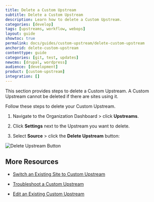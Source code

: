 ```yaml
---
title: Delete a Custom Upstream
subtitle: Delete a Custom Upstream
description: Learn how to delete a Custom Upstream.
categories: [develop]
tags: [upstreams, workflow, webops]
layout: guide
showtoc: true
permalink: docs/guides/custom-upstream/delete-custom-upstream
anchorid: delete-custom-upstream
contenttype: guide
categories: [git, test, updates]
newcms: [drupal, wordpress]
audience: [development]
product: [custom-upstream]
integration: []
---
```


This section provides steps to delete a Custom Upstream. A Custom Upstream cannot be deleted if there are sites using it.

Follow these steps to delete your Custom Upstream.

1. Navigate to the Organization Dashboard > click **Upstreams**.

1. Click **Settings** next to the Upstream you want to delete.

1. Select **Source** > click the **Delete Upstream** button:

  ![Delete Upstream Button](../../../images/dashboard/delete-upstream.png)


## More Resources

- [Switch an Existing Site to Custom Upstream](/guides/custom-upstream/switch-custom-upstream)

- [Troubleshoot a Custom Upstream](/guides/custom-upstream/troubleshooting)

- [Edit an Existing Custom Upstream](/guides/custom-upstream/edit-custom-upstream)